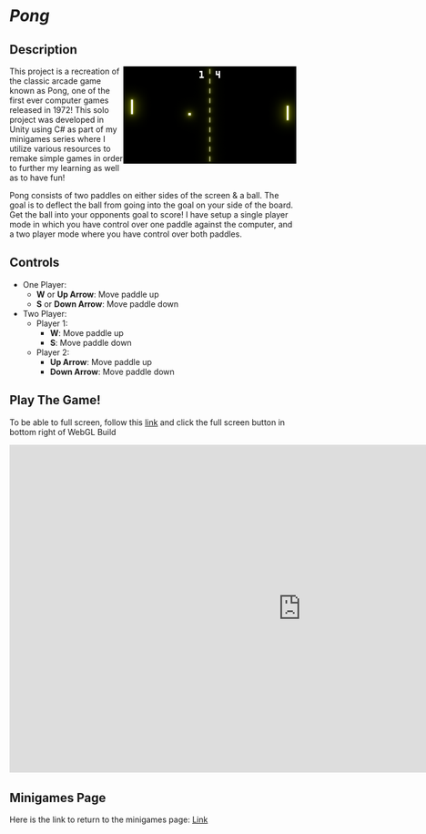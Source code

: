 # *Pong*

## Description
<img align="right" width="304.128" height="171.072" src="https://github.com/SergeiBak/PersonalWebsite/blob/master/images/pong.png?raw=true">
This project is a recreation of the classic arcade game known as Pong, one of the first ever computer games released in 1972! This solo project was 
developed in Unity using C# as part of my minigames series where I utilize various resources to remake simple games in order to further my learning as well as to have fun!       

Pong consists of two paddles on either sides of the screen & a ball. The goal is to deflect the ball from going into the goal on your side of the board. Get the 
ball into your opponents goal to score! I have setup a single player mode in which you have control over one paddle against the computer, and a two player mode 
where you have control over both paddles.        

## Controls    
- One Player:
  - **W** or **Up Arrow**: Move paddle up    
  - **S** or **Down Arrow**: Move paddle down 
- Two Player:
  - Player 1:
    - **W**: Move paddle up 
    - **S**: Move paddle down 
  - Player 2:
    - **Up Arrow**: Move paddle up 
    - **Down Arrow**: Move paddle down 


## Play The Game!
To be able to full screen, follow this [link](https://sergeibak.github.io/Pong/PongBuild/) and click the full screen button in bottom right of WebGL Build   

<center>
<iframe 
    src="https://sergeibak.github.io/Pong/PongBuild/index.html" 
    style="border:0px #000000 none;" 
    name="HeroTNG" 
    scrolling="no" 
    frameborder="1" 
    marginheight="px" 
    marginwidth="340px" 
    height="576px" 
    width="1024px">
</iframe>
</center>   

## Minigames Page
Here is the link to return to the minigames page: [Link](https://sergeibak.github.io/PersonalWebsite/Minigames)
